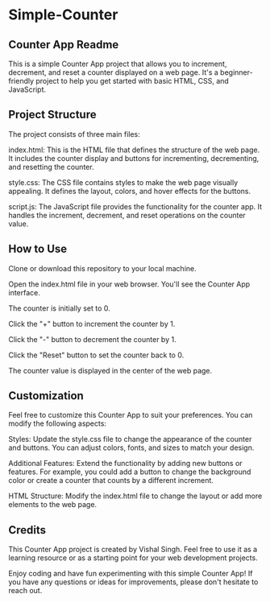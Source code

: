 # Simple-Counter
## Counter App Readme
This is a simple Counter App project that allows you to increment, decrement, and reset a counter displayed on a web page. It's a beginner-friendly project to help you get started with basic HTML, CSS, and JavaScript.

## Project Structure
The project consists of three main files:

index.html: This is the HTML file that defines the structure of the web page. It includes the counter display and buttons for incrementing, decrementing, and resetting the counter.

style.css: The CSS file contains styles to make the web page visually appealing. It defines the layout, colors, and hover effects for the buttons.

script.js: The JavaScript file provides the functionality for the counter app. It handles the increment, decrement, and reset operations on the counter value.

## How to Use
Clone or download this repository to your local machine.

Open the index.html file in your web browser. You'll see the Counter App interface.

The counter is initially set to 0.

Click the "+" button to increment the counter by 1.

Click the "-" button to decrement the counter by 1.

Click the "Reset" button to set the counter back to 0.

The counter value is displayed in the center of the web page.

## Customization
Feel free to customize this Counter App to suit your preferences. You can modify the following aspects:

Styles: Update the style.css file to change the appearance of the counter and buttons. You can adjust colors, fonts, and sizes to match your design.

Additional Features: Extend the functionality by adding new buttons or features. For example, you could add a button to change the background color or create a counter that counts by a different increment.

HTML Structure: Modify the index.html file to change the layout or add more elements to the web page.

## Credits
This Counter App project is created by Vishal Singh. Feel free to use it as a learning resource or as a starting point for your web development projects.

Enjoy coding and have fun experimenting with this simple Counter App! If you have any questions or ideas for improvements, please don't hesitate to reach out.
